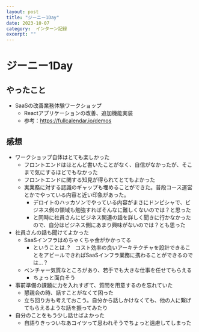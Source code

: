 ```yaml
---
layout: post
title: "ジーニー1Day"
date: 2023-10-07
category:  インターン記録
excerpt: ""
---
```

# ジーニー1Day

## やったこと
- SaaSの改善業務体験ワークショップ
  - Reactアプリケーションの改善、追加機能実装
  - 参考：https://fullcalendar.io/demos

## 感想
- ワークショップ自体はとても楽しかった
  - フロントエンドはほとんど書いたことがなく、自信がなかったが、そこまで気にするほどでもなかった
  - フロントエンドに関する知見が得られてとてもよかった
  - 実業務に対する認識のギャップも埋めることができた。普段コース運営とかでやっている内容と近い印象があった。
    - デロイトのハッカソンでやっている内容がまさにドンピシャで、ビジネス側の領域も勉強すればそんなに難しくないのでは？と思った
    - と同時に社員さんにビジネス関連の話を詳しく聞きに行かなかったので、自分はビジネス側にあまり興味がないのでは？とも思った
- 社員さんの話も聞けてよかった
  - SaaSインフラはめちゃくちゃ金がかかってる
    - ということは..?　コスト効率の良いアーキテクチャを設計できることをアピールできればSaaSインフラ業務に携わることができるのでは...？
  - ベンチャー気質なところがあり、若手でも大きな仕事を任せてもらえる
    - ちょっと面白そう
- 事前準備の課題に力を入れすぎて、質問を用意するのを忘れていた
  - 懇親会の時、話すことがなくて困った
  - 立ち回り方も考えておこう。自分から話しかけなくても、他の人に繋げてもらえるような話を振ってみたり
- 自分のことをもう少し話せばよかった
  - 自語りきっついなあコイツって思われそうでちょっと遠慮してしまった
